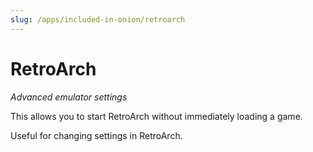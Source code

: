 ```yaml
---
slug: /apps/included-in-onion/retroarch
---
```


# RetroArch


*Advanced emulator settings*

This allows you to start RetroArch without immediately loading a game.

Useful for changing settings in RetroArch.
